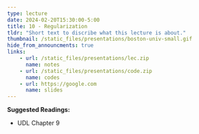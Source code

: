 ```yaml
---
type: lecture
date: 2024-02-20T15:30:00-5:00
title: 10 - Regularization
tldr: "Short text to discribe what this lecture is about."
thumbnail: /static_files/presentations/boston-univ-small.gif
hide_from_announcments: true
links: 
    - url: /static_files/presentations/lec.zip
      name: notes
    - url: /static_files/presentations/code.zip
      name: codes
    - url: https://google.com
      name: slides
---
```

**Suggested Readings:**
- UDL Chapter 9
